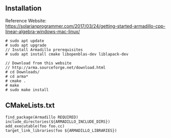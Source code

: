 ## Installation
Reference Website:  
https://solarianprogrammer.com/2017/03/24/getting-started-armadillo-cpp-linear-algebra-windows-mac-linux/

```
# sudo apt update
# sudo apt upgrade
// Install Armadillo prerequisites
# sudo apt install cmake libopenblas-dev liblapack-dev

// Download from this website
// http://arma.sourceforge.net/download.html
# cd Downloads/
# cd arma*
# cmake .
# make
# sudo make install
```

## CMakeLists.txt
```
find_package(Armadillo REQUIRED)
include_directories(${ARMADILLO_INCLUDE_DIRS})
add_executable(foo foo.cc)
target_link_libraries(foo ${ARMADILLO_LIBRARIES})
```